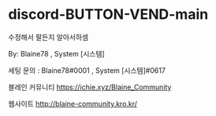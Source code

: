 # discord-BUTTON-VEND-main

수정해서 팔든지 알아서하셈

By: Blaine78 , System [시스템]

세팅 문의 : Blaine78#0001 , System [시스템]#0617

블레인 커뮤니티
https://ichie.xyz/Blaine_Community

웹사이트
http://blaine-community.kro.kr/

